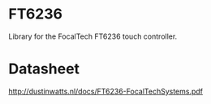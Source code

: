 # FT6236
Library for the FocalTech FT6236 touch controller.

# Datasheet
http://dustinwatts.nl/docs/FT6236-FocalTechSystems.pdf
